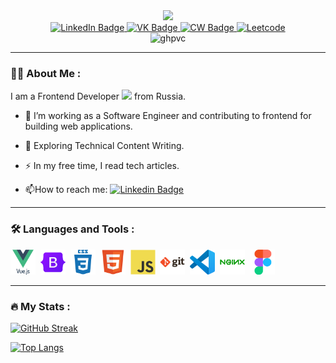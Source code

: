 <div id="header" align="center">
  <img src="https://media.giphy.com/media/9ZM2yz0Z3PBMKUPp8V/giphy.gif" width="200"/>
  <div id="badges">
  <a href="https://www.linkedin.com/in/anton-frolkov-447830226">
    <img src="https://img.shields.io/badge/LinkedIn-blue?style=for-the-badge&logo=linkedin&logoColor=white" alt="LinkedIn Badge"/>
  </a>
  <a href="https://vk.com/an_frolkov">
    <img src="https://img.shields.io/badge/VK-blue?style=for-the-badge&logo=vk&logoColor=white" alt="VK Badge"/>
  </a>
  <a href="https://www.codewars.com/users/Residers">
    <img src="https://www.codewars.com/users/Residers/badges/small" alt="CW Badge"/>
  </a>
    <a href="https://leetcode.com/Residers">
    <img src="https://img.shields.io/badge/VK-blue?style=for-the-badge&logo=leetcode&logoColor=white" alt="Leetcode"/>
  </a>
    </div>
  <img src="https://komarev.com/ghpvc/?username=your-Residers&style=flat-square&color=blue" alt="ghpvc"/>
</div>
<!-- <div align="center">
  <img src="https://media.giphy.com/media/eOp69U3RziMpe3kjnR/giphy.gif" height="300"/>
</div> -->

  ---
  
  ### :man_technologist: About Me :
  I am a Frontend Developer <img src="https://media.giphy.com/media/7SUdpLwzBkIS4SNwTN/giphy.gif" width="30"> from Russia.
  - :telescope: I’m working as a Software Engineer and contributing to frontend for building web applications.

- :seedling: Exploring Technical Content Writing.

- :zap: In my free time, I read tech articles.

- :mailbox:How to reach me: [![Linkedin Badge](https://img.shields.io/badge/-resider-blue?style=flat&logo=Linkedin&logoColor=white)](https://www.linkedin.com/in/anton-frolkov-447830226)

---

### :hammer_and_wrench: Languages and Tools :
<div>
  <img src="https://github.com/devicons/devicon/blob/master/icons/vuejs/vuejs-original-wordmark.svg" title="vuejs" alt="vuejs" width="40" height="40"/>&nbsp;
  <img src="https://github.com/devicons/devicon/blob/master/icons/bootstrap/bootstrap-original.svg" title="bootstrap" alt="bootstrap" width="40" height="40"/>&nbsp;
  <img src="https://github.com/devicons/devicon/blob/master/icons/css3/css3-plain-wordmark.svg"  title="CSS3" alt="CSS" width="40" height="40"/>&nbsp;
  <img src="https://github.com/devicons/devicon/blob/master/icons/html5/html5-original.svg" title="HTML5" alt="HTML" width="40" height="40"/>&nbsp;
  <img src="https://github.com/devicons/devicon/blob/master/icons/javascript/javascript-original.svg" title="JavaScript" alt="JavaScript" width="40" height="40"/>&nbsp;
  <img src="https://github.com/devicons/devicon/blob/master/icons/git/git-original-wordmark.svg" title="Git" **alt="Git" width="40" height="40"/>&nbsp;
  <img src="https://github.com/devicons/devicon/blob/master/icons/vscode/vscode-original.svg" title="VsCode" **alt="VsCode" width="40" height="40"/>&nbsp;
  <img src="https://github.com/devicons/devicon/blob/master/icons/nginx/nginx-original.svg" title="nginx" **alt="nginx" width="40" height="40"/>&nbsp;
  <img src="https://github.com/devicons/devicon/blob/master/icons/figma/figma-original.svg" title="figma" **alt="figma" width="40" height="40"/>&nbsp;
</div>

---

### :fire: My Stats :
[![GitHub Streak](http://github-readme-streak-stats.herokuapp.com?user=residers&theme=dark&background=000000)](https://git.io/streak-stats)

[![Top Langs](https://github-readme-stats.vercel.app/api/top-langs/?username=residers&layout=compact&theme=vision-friendly-dark)](https://github.com/anuraghazra/github-readme-stats)
